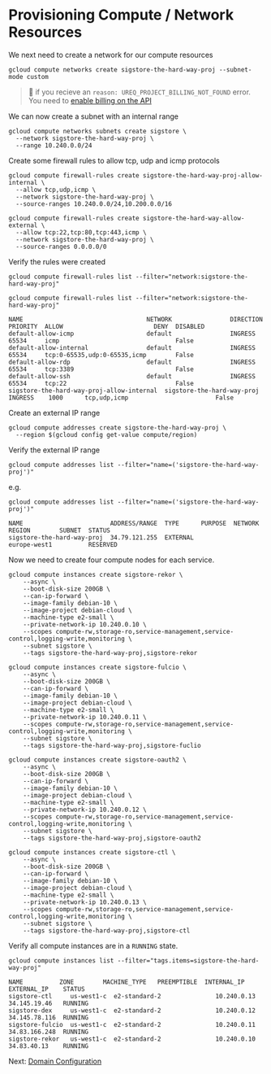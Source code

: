 # Provisioning Compute / Network Resources

We next need to create a network for our compute resources

`gcloud compute networks create sigstore-the-hard-way-proj --subnet-mode custom`

> 📝 if you recieve an  `reason: UREQ_PROJECT_BILLING_NOT_FOUND` error. You need
  to [enable billing on the API](https://support.google.com/googleapi/answer/6158867?hl=en)


We can now create a subnet with an internal range

```
gcloud compute networks subnets create sigstore \
  --network sigstore-the-hard-way-proj \
  --range 10.240.0.0/24
```

Create some firewall rules to allow tcp, udp and icmp protocols

```
gcloud compute firewall-rules create sigstore-the-hard-way-proj-allow-internal \
  --allow tcp,udp,icmp \
  --network sigstore-the-hard-way-proj \
  --source-ranges 10.240.0.0/24,10.200.0.0/16
````

```
gcloud compute firewall-rules create sigstore-the-hard-way-allow-external \
  --allow tcp:22,tcp:80,tcp:443,icmp \
  --network sigstore-the-hard-way-proj \
  --source-ranges 0.0.0.0/0
```

Verify the rules were created

```
gcloud compute firewall-rules list --filter="network:sigstore-the-hard-way-proj"
```

```
gcloud compute firewall-rules list --filter="network:sigstore-the-hard-way-proj"

NAME                                  NETWORK                DIRECTION  PRIORITY  ALLOW                         DENY  DISABLED
default-allow-icmp                    default                INGRESS    65534     icmp                                False
default-allow-internal                default                INGRESS    65534     tcp:0-65535,udp:0-65535,icmp        False
default-allow-rdp                     default                INGRESS    65534     tcp:3389                            False
default-allow-ssh                     default                INGRESS    65534     tcp:22                              False
sigstore-the-hard-way-proj-allow-internal  sigstore-the-hard-way-proj  INGRESS    1000      tcp,udp,icmp                        False
```

Create an external IP range

```
gcloud compute addresses create sigstore-the-hard-way-proj \
  --region $(gcloud config get-value compute/region)
```

Verify the external IP range

```
gcloud compute addresses list --filter="name=('sigstore-the-hard-way-proj')"
```

e.g.

```
gcloud compute addresses list --filter="name=('sigstore-the-hard-way-proj')"

NAME                        ADDRESS/RANGE  TYPE      PURPOSE  NETWORK  REGION        SUBNET  STATUS
sigstore-the-hard-way-proj  34.79.121.255  EXTERNAL                    europe-west1          RESERVED
```

Now we need to create four compute nodes for each service.

```
gcloud compute instances create sigstore-rekor \
    --async \
    --boot-disk-size 200GB \
    --can-ip-forward \
    --image-family debian-10 \
    --image-project debian-cloud \
    --machine-type e2-small \
    --private-network-ip 10.240.0.10 \
    --scopes compute-rw,storage-ro,service-management,service-control,logging-write,monitoring \
    --subnet sigstore \
    --tags sigstore-the-hard-way-proj,sigstore-rekor
```

```
gcloud compute instances create sigstore-fulcio \
    --async \
    --boot-disk-size 200GB \
    --can-ip-forward \
    --image-family debian-10 \
    --image-project debian-cloud \
    --machine-type e2-small \
    --private-network-ip 10.240.0.11 \
    --scopes compute-rw,storage-ro,service-management,service-control,logging-write,monitoring \
    --subnet sigstore \
    --tags sigstore-the-hard-way-proj,sigstore-fuclio
```

```
gcloud compute instances create sigstore-oauth2 \
    --async \
    --boot-disk-size 200GB \
    --can-ip-forward \
    --image-family debian-10 \
    --image-project debian-cloud \
    --machine-type e2-small \
    --private-network-ip 10.240.0.12 \
    --scopes compute-rw,storage-ro,service-management,service-control,logging-write,monitoring \
    --subnet sigstore \
    --tags sigstore-the-hard-way-proj,sigstore-oauth2
```

```
gcloud compute instances create sigstore-ctl \
    --async \
    --boot-disk-size 200GB \
    --can-ip-forward \
    --image-family debian-10 \
    --image-project debian-cloud \
    --machine-type e2-small \
    --private-network-ip 10.240.0.13 \
    --scopes compute-rw,storage-ro,service-management,service-control,logging-write,monitoring \
    --subnet sigstore \
    --tags sigstore-the-hard-way-proj,sigstore-ctl
```

Verify all compute instances are in a `RUNNING` state.

```
gcloud compute instances list --filter="tags.items=sigstore-the-hard-way-proj"

NAME          ZONE        MACHINE_TYPE   PREEMPTIBLE  INTERNAL_IP  EXTERNAL_IP    STATUS
sigstore-ctl     us-west1-c  e2-standard-2               10.240.0.13  34.145.19.46   RUNNING
sigstore-dex     us-west1-c  e2-standard-2               10.240.0.12  34.145.78.116  RUNNING
sigstore-fulcio  us-west1-c  e2-standard-2               10.240.0.11  34.83.166.248  RUNNING
sigstore-rekor   us-west1-c  e2-standard-2               10.240.0.10  34.83.40.13    RUNNING
```

Next: [Domain Configuration](03-domain-configuration.md)
